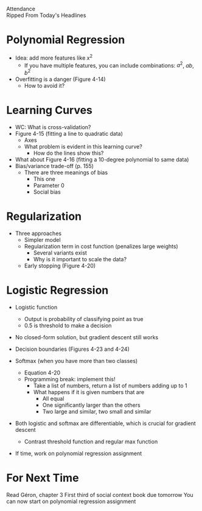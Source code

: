 Attendance  
Ripped From Today's Headlines

# Polynomial Regression
* Idea: add more features like $x^2$
  * If you have multiple features, you can include combinations: $a^2$, $ab$, $b^2$
* Overfitting is a danger (Figure 4-14)
  * How to avoid it?

# Learning Curves
* WC: What is cross-validation?
* Figure 4-15 (fitting a line to quadratic data)
  * Axes
  * What problem is evident in this learning curve?
    * How do the lines show this?
* What about Figure 4-16 (fitting a 10-degree polynomial to same data)
* Bias/variance trade-off (p. 155)
  * There are three meanings of bias
    * This one
    * Parameter 0
    * Social bias

# Regularization
* Three approaches
  * Simpler model
  * Regularization term in cost function (penalizes large weights)
    * Several variants exist
    * Why is it important to scale the data?
  * Early stopping (Figure 4-20)

# Logistic Regression
* Logistic function
  * Output is probability of classifying point as true
  * 0.5 is threshold to make a decision
* No closed-form solution, but gradient descent still works
* Decision boundaries (Figures 4-23 and 4-24)
* Softmax (when you have more than two classes)
  * Equation 4-20
  * Programming break: implement this!
    * Take a list of numbers, return a list of numbers adding up to 1
    * What happens if it is given numbers that are
      * All equal
      * One significantly larger than the others
      * Two large and similar, two small and similar
* Both logistic and softmax are differentiable, which is crucial for gradient descent
  * Contrast threshold function and regular max function


* If time, work on polynomial regression assignment

# For Next Time
Read Géron, chapter 3
First third of social context book due tomorrow
You can now start on polynomial regression assignment

